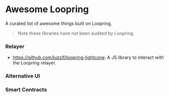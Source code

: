 # Awesome Loopring
A curated list of awesome things built on Loopring.

> Note these libraries have not been audited by Loopring.

### Relayer

- https://github.com/luzzif/loopring-lightcone: A JS library to interact with the Loopring relayer. 

### Alternative UI

### Smart Contracts

